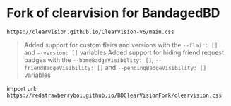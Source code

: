 # Fork of clearvision for BandagedBD 
`https://clearvision.github.io/ClearVision-v6/main.css`

 > Added support for custom flairs and versions with the `--flair: []` and `--version: []` variables
 > Added support for hiding friend request badges with the `--homeBadgeVisibility: []`, `--friendBadgeVisibility: []` and `--pendingBadgeVisibility: []` variables

import url: `https://redstrawberryboi.github.io/BDClearVisionFork/clearvision.css`
